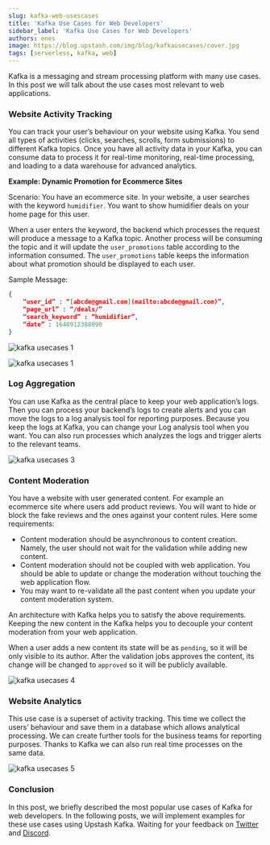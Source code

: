 ```yaml
---
slug: kafka-web-usescases
title: 'Kafka Use Cases for Web Developers'
sidebar_label: 'Kafka Use Cases for Web Developers'
authors: enes
image: https://blog.upstash.com/img/blog/kafkausecases/cover.jpg
tags: [serverless, kafka, web]
---
```



Kafka is a messaging and stream processing platform with many use cases. In this post we will talk about the use cases most relevant to web applications.

### Website Activity Tracking

You can track your user’s behaviour on your website using Kafka. You send all types of activities (clicks, searches, scrolls, form submissions) to different Kafka topics. Once you have all activity data in your Kafka, you can consume data to process it for real-time monitoring, real-time processing, and loading to a data warehouse for advanced analytics.

<!--truncate-->

**Example: Dynamic Promotion for Ecommerce Sites**

Scenario: You have an ecommerce site. In your website, a user searches with the keyword `humidifier`. You want to show humidifier deals on your home page for this user.

When a user enters the keyword, the backend which processes the request will produce a message to a Kafka topic. Another process will be consuming the topic and it will update the `user_promotions` table according to the information consumed. The `user_promotions`  table keeps the information about what promotion should be displayed to each user.

Sample Message:
  
```json
{
    “user_id” : “[abcde@gmail.com](mailto:abcde@gmail.com)”,
    “page_url” : “/deals/”
    “search_keyword” : “humidifier”,
    “date” : 1640912388090
}
```


![kafka usecases 1](/img/blog/kafkausecases/1.png)

![kafka usecases 1](/img/blog/kafkausecases/2.png)


### Log Aggregation

You can use Kafka as the central place to keep your web application’s logs. Then you can process your backend’s logs to create alerts and you can move the logs to a log analysis tool for reporting purposes. Because you keep the logs at Kafka, you can change your Log analysis tool when you want. You can also run processes which analyzes the logs and trigger alerts to the relevant teams.

![kafka usecases 3](/img/blog/kafkausecases/3.png)

### Content Moderation

You have a website with user generated content. For example an ecommerce site where users add product reviews. You will want to hide or block the fake reviews and the ones against your content rules. Here some requirements:

* Content moderation should be asynchronous to content creation. Namely, the user should not wait for the validation while adding new content.
* Content moderation should not be coupled with web application. You should be able to update or change the moderation without touching the web application flow.
* You may want to re-validate all the past content when you update your content moderation system.

An architecture with Kafka helps you to satisfy the above requirements. Keeping the new content in the Kafka helps you to decouple your content moderation from your web application.

When a user adds a new content its state will be as `pending`, so it will be only visible to its author. After the validation jobs approves the content, its change will be changed to `approved` so it will be publicly available.


![kafka usecases 4](/img/blog/kafkausecases/4.png)


### Website Analytics

This use case is a superset of activity tracking. This time we collect the users’ behaviour and save them in a database which allows analytical processing. We can create further tools for the business teams for reporting purposes. Thanks to Kafka we can also run real time processes on the same data.

![kafka usecases 5](/img/blog/kafkausecases/5.png)

### Conclusion

In this post, we briefly described the most popular use cases of Kafka for web developers. In the following posts, we will implement examples for these use cases using Upstash Kafka. Waiting for your feedback on [Twitter](https://twitter.com/upstash) and [Discord](https://discord.gg/w9SenAtbme).
